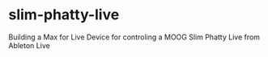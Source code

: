# slim-phatty-live
Building a Max for Live Device for controling a MOOG Slim Phatty Live from Ableton Live
